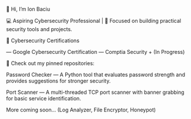 👋 Hi, I’m Ion Baciu

💻 Aspiring Cybersecurity Professional | 🔐 Focused on building practical security tools and projects.

🚀 Cybersecurity Certifications

— Google Cybersecurity Certification
— Comptia Security + (In Progress)

📌 Check out my pinned repositories:

Password Checker
 — A Python tool that evaluates password strength and provides suggestions for stronger security.

Port Scanner
 — A multi-threaded TCP port scanner with banner grabbing for basic service identification.

More coming soon... (Log Analyzer, File Encryptor, Honeypot)
